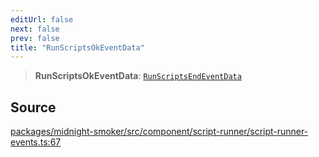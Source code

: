 ```yaml
---
editUrl: false
next: false
prev: false
title: "RunScriptsOkEventData"
---
```


> **RunScriptsOkEventData**: [`RunScriptsEndEventData`](/api/midnight-smoker/midnight-smoker/event/type-aliases/runscriptsendeventdata/)

## Source

[packages/midnight-smoker/src/component/script-runner/script-runner-events.ts:67](https://github.com/boneskull/midnight-smoker/blob/417858b/packages/midnight-smoker/src/component/script-runner/script-runner-events.ts#L67)
